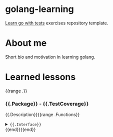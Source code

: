 # golang-learning

[Learn go with tests](https://quii.gitbook.io/learn-go-with-tests/) exercises repository template.

# About me

Short bio and motivation in learning golang.

# Learned lessons
{{range .}}
### {{.Package}} - {{.TestCoverage}}
{{.Description}}{{range .Functions}}
<details>
  <summary><code>{{.Interface}}</code></summary>
{{range .DocLines}}
    {{.}}{{end}}
</details>
{{end}}{{end}}